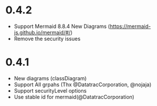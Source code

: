 # 0.4.2
-   Support Mermaid 8.8.4 New Diagrams (https://mermaid-js.github.io/mermaid/#/)
-   Remove the security issues

# 0.4.1
-   New diagrams (classDiagram)
-   Support All grpahs (Thx @DatatracCorporation, @nojaja)
-   Support securityLevel options
-   Use stable id for mermaid(@DatatracCorporation)
